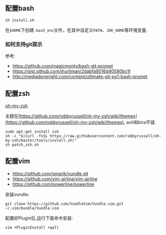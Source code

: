 
## 配置bash
```
sh install.sh
```
在`$HOME`下创建`.bash_env`文件，在其中自定义`PATH`、`JDK_HOME`等环境变量.

### 如何支持git提示
参考:
* https://github.com/magicmonty/bash-git-prompt
* https://gist.github.com/jhurliman/2dabfa9016d40580bc1f
* http://mediadoneright.com/content/ultimate-git-ps1-bash-prompt


## 配置zsh

[oh-my-zsh](https://github.com/robbyrussell/oh-my-zsh)

主题在[https://github.com/robbyrussell/oh-my-zsh/wiki/themes](https://github.com/robbyrussell/oh-my-zsh/wiki/themes), avit和bira不错.

```
sudo apt-get install zsh
sh -c "$(curl -fsSL https://raw.githubusercontent.com/robbyrussell/oh-my-zsh/master/tools/install.sh)"
sh patch_zsh.sh
```

## 配置vim
* https://github.com/gmarik/vundle.git
* https://github.com/vim-airline/vim-airline
* https://github.com/powerline/powerline

安装vundle:
```
git clone https://github.com/VundleVim/Vundle.vim.git ~/.vim/bundle/Vundle.vim
```
配置好Plugin后,运行下面命令安装:
```
vim +PluginInstall +qall
```
